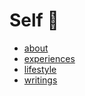 # Self 🌺

- [about](about)
- [experiences](experiences)
- [lifestyle](lifestyle)
- [writings](writings)
